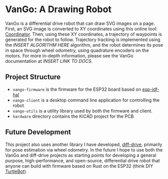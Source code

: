 # VanGo: A Drawing Robot
VanGo is a differential drive robot that can draw SVG images on a page.
First, an SVG image is converted to XY coordinates using this online tool: [Coordinator](https://spotify.github.io/coordinator/).
Then, using these XY coordinates, a trajectory of waypoints is generated for the robot to follow.
Trajectory tracking is implemented using the *INSERT ALGORITHM HERE* algorithm, and the robot determines its pose in space
through wheel odometry, using quadrature encoders on the motors. For more in-depth information, please see the VanGo documentation
at *INSERT LINK TO DOCS*.

## Project Structure
- `vango-firmware` is the firmware for the ESP32 board based on [esp-idf-hal](https://github.com/esp-rs/esp-idf-hal)
- `vango-client` is a desktop command line application for controlling the robot
- `vango-utils` is a utility library used by both the firmware and client.
- `hardware` directory contains the KiCAD project for the PCB

## Future Development
This project also uses another library I have developed, [diff-drive](https://github.com/nmarks99/diff-drive),
primarily for pose estimation via wheel odometry. In the future I hope to use both the VanGo and diff-drive projects
as starting points for developing a general purpose, high-performance, and open-source, differential drive robot
that anyone can build with firmware based on Rust on the ESP32 (think DIY [TurtleBot](https://www.robotis.us/turtlebot-3/)).
